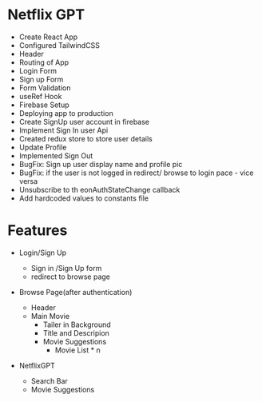 # Netflix GPT
- Create React App
- Configured TailwindCSS
- Header
- Routing of App
- Login Form
- Sign up Form
- Form Validation
- useRef Hook
- Firebase Setup
- Deploying app to production
- Create SignUp user account in firebase
- Implement Sign In user Api
- Created redux store to store user details
- Update Profile
- Implemented Sign Out
- BugFix: Sign up user display name and profile pic
- BugFix: if the user is not logged in redirect/ browse to login pace - vice versa
- Unsubscribe to th eonAuthStateChange callback
- Add hardcoded values to constants file


# Features
- Login/Sign Up
    - Sign in /Sign Up form
    - redirect to browse page

- Browse Page(after authentication)
    - Header
    - Main Movie
        - Tailer in Background
        - Title and Descripion
        - Movie Suggestions
            - Movie List * n

- NetflixGPT
    - Search Bar
    - Movie Suggestions